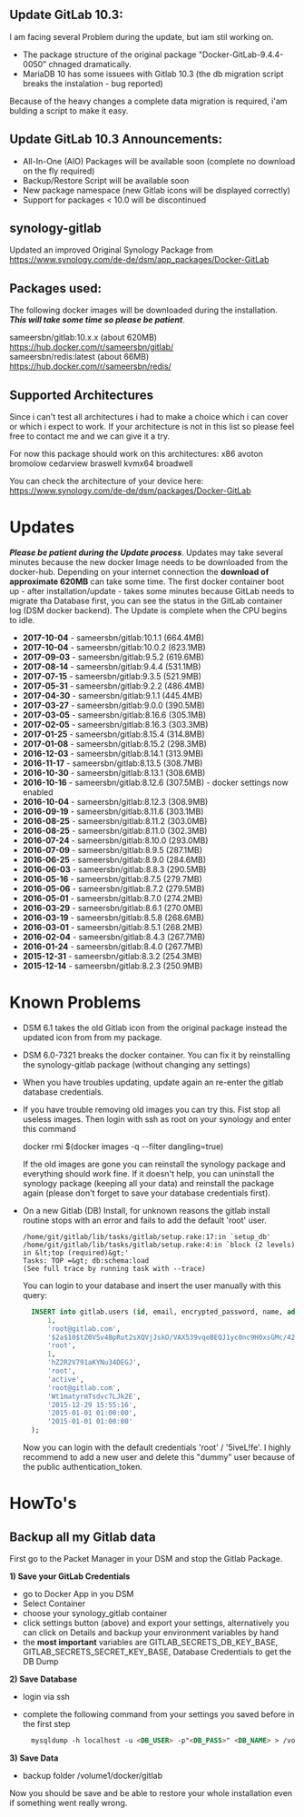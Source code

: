 ## Update GitLab 10.3:
I am facing several Problem during the update, but iam stil working on.
- The package structure of the original package "Docker-GitLab-9.4.4-0050" chnaged dramatically.
- MariaDB 10 has some issuees with Gitlab 10.3 (the db migration script breaks the instalation - bug reported)

Because of the heavy changes a complete data migration is required, i'am bulding a script to make it easy.

## Update GitLab 10.3 Announcements:
- All-In-One (AIO) Packages will be available soon (complete no download on the fly required)
- Backup/Restore Script will be available soon
- New package namespace (new Gitlab icons will be displayed correctly)
- Support for packages < 10.0 will be discontinued

## synology-gitlab
Updated an improved Original Synology Package from 
https://www.synology.com/de-de/dsm/app_packages/Docker-GitLab

## Packages used:  
The following docker images will be downloaded during the installation. **_This will take some time so please be patient_**.

sameersbn/gitlab:10.x.x (about 620MB) https://hub.docker.com/r/sameersbn/gitlab/   
sameersbn/redis:latest (about 66MB)  https://hub.docker.com/r/sameersbn/redis/  

## Supported Architectures
Since i can't test all architectures i had to make a choice which i can cover or which i expect to work. If your architecture is not in 
this list so please feel free to contact me and we can give it a try.
 
For now this package should work on this architectures: x86 avoton bromolow cedarview braswell kvmx64 broadwell

You can check the architecture of your device here: https://www.synology.com/de-de/dsm/packages/Docker-GitLab

# Updates
**_Please be patient during the Update process_**. Updates may take several minutes because the 
new docker Image needs to be downloaded from the docker-hub. Depending on your internet connection 
the **download of approximate 620MB** can take some time. The first docker container boot up - after 
installation/update - takes some minutes because GitLab needs to migrate tha Database first, you 
can see the status in the GitLab container log (DSM docker backend). The Update is complete when 
the CPU begins to idle.    

- **2017-10-04** - sameersbn/gitlab:10.1.1 (664.4MB)
- **2017-10-04** - sameersbn/gitlab:10.0.2 (623.1MB)
- **2017-09-03** - sameersbn/gitlab:9.5.2  (619.6MB)
- **2017-08-14** - sameersbn/gitlab:9.4.4  (531.1MB)
- **2017-07-15** - sameersbn/gitlab:9.3.5  (521.9MB)
- **2017-05-31** - sameersbn/gitlab:9.2.2  (486.4MB)
- **2017-04-30** - sameersbn/gitlab:9.1.1  (445.4MB)
- **2017-03-27** - sameersbn/gitlab:9.0.0  (390.5MB)
- **2017-03-05** - sameersbn/gitlab:8.16.6 (305.1MB)
- **2017-02-05** - sameersbn/gitlab:8.16.3 (303.3MB)
- **2017-01-25** - sameersbn/gitlab:8.15.4 (314.8MB)
- **2017-01-08** - sameersbn/gitlab:8.15.2 (298.3MB)
- **2016-12-03** - sameersbn/gitlab:8.14.1 (313.9MB)
- **2016-11-17** - sameersbn/gitlab:8.13.5 (308.7MB)
- **2016-10-30** - sameersbn/gitlab:8.13.1 (308.6MB)
- **2016-10-16** - sameersbn/gitlab:8.12.6 (307.5MB) - docker settings now enabled
- **2016-10-04** - sameersbn/gitlab:8.12.3 (308.9MB)
- **2016-09-19** - sameersbn/gitlab:8.11.6 (303.1MB)
- **2016-08-25** - sameersbn/gitlab:8.11.2 (303.0MB)
- **2016-08-25** - sameersbn/gitlab:8.11.0 (302.3MB)
- **2016-07-24** - sameersbn/gitlab:8.10.0 (293.0MB)  
- **2016-07-09** - sameersbn/gitlab:8.9.5 (287.1MB)  
- **2016-06-25** - sameersbn/gitlab:8.9.0 (284.6MB)  
- **2016-06-03** - sameersbn/gitlab:8.8.3 (290.5MB)  
- **2016-05-16** - sameersbn/gitlab:8.7.5 (279.7MB)  
- **2016-05-06** - sameersbn/gitlab:8.7.2 (279.5MB)  
- **2016-05-01** - sameersbn/gitlab:8.7.0 (274.2MB)  
- **2016-03-29** - sameersbn/gitlab:8.6.1 (270.0MB)  
- **2016-03-19** - sameersbn/gitlab:8.5.8 (268.6MB)  
- **2016-03-01** - sameersbn/gitlab:8.5.1 (268.2MB)  
- **2016-02-04** - sameersbn/gitlab:8.4.3 (267.7MB)
- **2016-01-24** - sameersbn/gitlab:8.4.0 (267.7MB)
- **2015-12-31** - sameersbn/gitlab:8.3.2 (254.3MB)
- **2015-12-14** - sameersbn/gitlab:8.2.3 (250.9MB)

# Known Problems
- DSM 6.1 takes the old Gitlab icon from the original package instead the updated icon from from my package.
- DSM 6.0-7321 breaks the docker container. You can fix it by reinstalling the synology-gitlab package (without changing any settings)
- When you have troubles updating, update again an re-enter the gitlab database credentials.
- If you have trouble removing old images you can try this. Fist stop all useless images. Then login with ssh as root 
  on your synology and enter this command
  
  docker rmi $(docker images -q --filter dangling=true)
  
  If the old images are gone you can reinstall the synology package and everything should work fine. If it doesn't
  help, you can uninstall the synology package (keeping all your data) and reinstall the package again (please don't
  forget to save your database credentials first). 
- On a new Gitlab (DB) Install, for unknown reasons the gitlab install routine stops with an error and fails to add 
  the default 'root' user. 
  ```
  /home/git/gitlab/lib/tasks/gitlab/setup.rake:17:in `setup_db'
  /home/git/gitlab/lib/tasks/gitlab/setup.rake:4:in `block (2 levels) in &lt;top (required)&gt;'
  Tasks: TOP =&gt; db:schema:load
  (See full trace by running task with --trace)
  ```
  
  You can login to your database and insert the user manually with this query:
  ```sql
    INSERT into gitlab.users (id, email, encrypted_password, name, admin, authentication_token, username, state, notification_email, confirmation_token, confirmed_at, password_expires_at, created_at ) VALUES (
        1,																	
        'root@gitlab.com',													
        '$2a$10$tZ0VSv4BpRut2sXQVjJskO/VAX539vqeBEQJ1yc0nc9H0xsGMc/42',		
        'root',																
        1,																	
        'hZ2R2V791aKYNu34DEGJ',												
        'root',																 
        'active',															
        'root@gitlab.com', 													
        'Wt1matyrmTsdvc7LJk2E',                                         	
        '2015-12-29 15:55:16',                                          	
        '2015-01-01 01:00:00',                                              
        '2015-01-01 01:00:00'												
    );
  ```
  
  Now you can login with the default credentials 'root' / '5iveL!fe'. I highly recommend to add a new user and delete this "dummy" user
  because of the public authentication_token.
  
# HowTo's

## Backup all my Gitlab data
First go to the Packet Manager in your DSM and stop the Gitlab Package.

**1) Save your GitLab Credentials**
- go to Docker App in you DSM
- Select Container
- choose your synology_gitlab container
- click settings button (above) and export your settings, alternatively you can click on Details and backup your environment variables by hand  
- the **most important** variables are GITLAB_SECRETS_DB_KEY_BASE, GITLAB_SECRETS_SECRET_KEY_BASE, Database Credentials to get the DB Dump  

**2) Save Database**
- login via ssh 
- complete the following command from your settings you saved before in the first step

  ```markdown
    mysqldump -h localhost -u <DB_USER> -p"<DB_PASS>" <DB_NAME> > /volume1/anyfolder/gitlab_database_dump.sql
  ```

**3) Save Data**
- backup folder /volume1/docker/gitlab

Now you should be save and be able to restore your whole installation even if something went really wrong.
